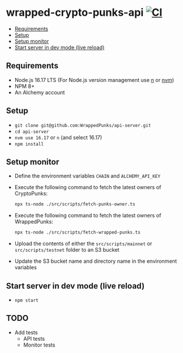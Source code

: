 # wrapped-crypto-punks-api [![CI](https://github.com/WrappedPunks/api-server/actions/workflows/ci.yaml/badge.svg?branch=develop)](https://github.com/WrappedPunks/api-server/actions/workflows/ci.yaml)

- [Requirements](#requirements)
- [Setup](#setup)
- [Setup monitor](#setup-monitor)
- [Start server in dev mode (live reload)](#start-server-in-dev-mode-live-reload)

## Requirements

- Node.js 16.17 LTS (For Node.js version management use [n](https://github.com/tj/n) or [nvm](https://github.com/nvm-sh/nvm))
- NPM 8+
- An Alchemy account

## Setup
- `git clone git@github.com:WrappedPunks/api-server.git`
- `cd api-server`
- `nvm use 16.17` or `n` (and select 16.17)
- `npm install`

## Setup monitor
- Define the environment variables `CHAIN` and `ALCHEMY_API_KEY`
- Execute the following command to fetch the latest owners of CryptoPunks:

  ```bash
  npx ts-node ./src/scripts/fetch-punks-owner.ts
  ```
- Execute the following command to fetch the latest owners of WrappedPunks:

  ```bash
  npx ts-node ./src/scripts/fetch-wrapped-punks.ts
  ```
- Upload the contents of either the `src/scripts/mainnet` or `src/scripts/testnet` folder to an S3 bucket
- Update the S3 bucket name and directory name in the environment variables

## Start server in dev mode (live reload)
- `npm start`

## TODO
- Add tests
  - API tests
  - Monitor tests
